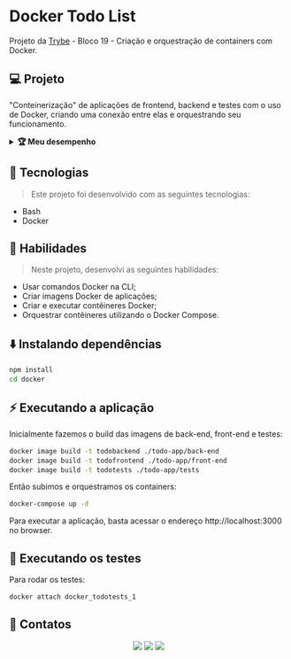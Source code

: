 # Docker Todo List
Projeto da [Trybe](https://www.betrybe.com/) - Bloco 19 - Criação e orquestração de containers com Docker.

## 💻 Projeto

"Conteinerização" de aplicações de frontend, backend e testes com o uso de Docker, criando uma conexão entre elas e orquestrando seu funcionamento.

<details>
  <summary><strong>🏆 Meu desempenho</strong></summary><br />

  <img src="project-info/docker-todo-list.png"/>
</details>

## 🚀 Tecnologias
> Este projeto foi desenvolvido com as seguintes tecnologias:

- Bash
- Docker

## 📌 Habilidades

> Neste projeto, desenvolvi as seguintes habilidades:

- Usar comandos Docker na CLI;
- Criar imagens Docker de aplicações;
- Criar e executar contêineres Docker;
- Orquestrar contêineres utilizando o Docker Compose.

## ⬇️ Instalando dependências

```bash
npm install
cd docker
``` 

## ⚡ Executando a aplicação

Inicialmente fazemos o build das imagens de back-end, front-end e testes:
```bash
docker image build -t todobackend ./todo-app/back-end
docker image build -t todofrontend ./todo-app/front-end
docker image build -t todotests ./todo-app/tests
``` 
Então subimos e orquestramos os containers:

```bash
docker-compose up -d
``` 
Para executar a aplicação, basta acessar o endereço http://localhost:3000 no browser.

## 🧪 Executando os testes

Para rodar os testes:

```bash
docker attach docker_todotests_1
```
## 💬 Contatos

<div align="center" style="display: inline_block">
  <a href="https://julianoboese.github.io" target="_blank"><img height="28rem" src="https://img.shields.io/badge/my_portfolio-3fc337?style=for-the-badge" target="_blank"></a> 
  <a href="https://www.linkedin.com/in/julianoboese" target="_blank"><img height="28rem" src="https://img.shields.io/badge/LinkedIn-0077B5?style=for-the-badge&logo=linkedin&logoColor=white"></a> 
  <a href = "mailto:juliano.boese@gmail.com"><img height="28rem" src="https://img.shields.io/badge/Gmail-D14836?style=for-the-badge&logo=gmail&logoColor=white" target="_blank"></a>
</div>
<!-- ## 📄 Licença

Esse projeto está sob licença. Veja o arquivo [LICENÇA](LICENSE.md) para mais detalhes.

[⬆ Voltar ao topo](#nome-do-projeto)<br> -->
